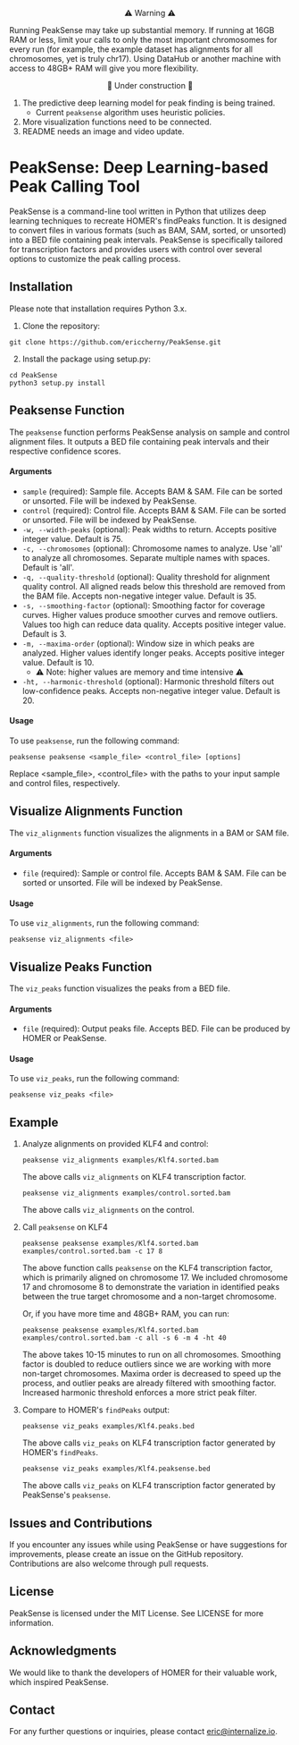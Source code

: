 <p align="center">
   ⚠️ Warning ⚠️ 
</p>

Running PeakSense may take up substantial memory. If running at 16GB RAM or less, limit your calls to only the most important chromosomes for every run (for example, the example dataset has alignments for all chromosomes, yet is truly chr17). Using DataHub or another machine with access to 48GB+ RAM will give you more flexibility.


<p align="center">
   🚧 Under construction 🚧
</p>

1. The predictive deep learning model for peak finding is being trained.
   - Current `peaksense` algorithm uses heuristic policies.
2. More visualization functions need to be connected.
3. README needs an image and video update.


# PeakSense: Deep Learning-based Peak Calling Tool

PeakSense is a command-line tool written in Python that utilizes deep learning techniques to recreate HOMER's findPeaks function. It is designed to convert files in various formats (such as BAM, SAM, sorted, or unsorted) into a BED file containing peak intervals. PeakSense is specifically tailored for transcription factors and provides users with control over several options to customize the peak calling process.

## Installation
Please note that installation requires Python 3.x.

1. Clone the repository:
```
git clone https://github.com/ericcherny/PeakSense.git
```
2. Install the package using setup.py:
```
cd PeakSense
python3 setup.py install
```

## Peaksense Function
The `peaksense` function performs PeakSense analysis on sample and control alignment files. It outputs a BED file containing peak intervals and their respective confidence scores.

#### Arguments
- `sample` (required): Sample file. Accepts BAM & SAM. File can be sorted or unsorted. File will be indexed by PeakSense.
- `control` (required): Control file. Accepts BAM & SAM. File can be sorted or unsorted. File will be indexed by PeakSense.
- `-w, --width-peaks` (optional): Peak widths to return. Accepts positive integer value. Default is 75.
- `-c, --chromosomes` (optional): Chromosome names to analyze. Use 'all' to analyze all chromosomes. Separate multiple names with spaces. Default is 'all'.
- `-q, --quality-threshold` (optional): Quality threshold for alignment quality control. All aligned reads below this threshold are removed from the BAM file. Accepts non-negative integer value. Default is 35.
- `-s, --smoothing-factor` (optional): Smoothing factor for coverage curves. Higher values produce smoother curves and remove outliers. Values too high can reduce data quality. Accepts positive integer value. Default is 3.
- `-m, --maxima-order` (optional): Window size in which peaks are analyzed. Higher values identify longer peaks. Accepts positive integer value. Default is 10.
   - ⚠️ Note: higher values are memory and time intensive ⚠️
- `-ht, --harmonic-threshold` (optional): Harmonic threshold filters out low-confidence peaks. Accepts non-negative integer value. Default is 20.

#### Usage
To use `peaksense`, run the following command:
```
peaksense peaksense <sample_file> <control_file> [options]
```
Replace <sample_file>, <control_file> with the paths to your input sample and control files, respectively. 


## Visualize Alignments Function

The `viz_alignments` function visualizes the alignments in a BAM or SAM file.

#### Arguments

- `file` (required): Sample or control file. Accepts BAM & SAM. File can be sorted or unsorted. File will be indexed by PeakSense.

#### Usage
To use `viz_alignments`, run the following command:
```
peaksense viz_alignments <file>
```

## Visualize Peaks Function

The `viz_peaks` function visualizes the peaks from a BED file.

#### Arguments

- `file` (required): Output peaks file. Accepts BED. File can be produced by HOMER or PeakSense.

#### Usage
To use `viz_peaks`, run the following command:
```
peaksense viz_peaks <file>
```



## Example
1. Analyze alignments on provided KLF4 and control:
   ```
   peaksense viz_alignments examples/Klf4.sorted.bam
   ```
   The above calls `viz_alignments` on KLF4 transcription factor.

   ```
   peaksense viz_alignments examples/control.sorted.bam
   ```
   The above calls `viz_alignments` on the control.

2. Call `peaksense` on KLF4
   ```
   peaksense peaksense examples/Klf4.sorted.bam examples/control.sorted.bam -c 17 8
   ```
   The above function calls `peaksense` on the KLF4 transcription factor, which is primarily aligned on chromosome 17. We included chromosome 17 and chromosome 8 to demonstrate the variation in identified peaks between the true target chromosome and a non-target chromosome.

   Or, if you have more time and 48GB+ RAM, you can run:

   ```
   peaksense peaksense examples/Klf4.sorted.bam examples/control.sorted.bam -c all -s 6 -m 4 -ht 40
   ```
   The above takes 10-15 minutes to run on all chromosomes. Smoothing factor is doubled to reduce outliers since we are working with more non-target chromosomes. Maxima order is decreased to speed up the process, and outlier peaks are already filtered with smoothing factor. Increased harmonic threshold enforces a more strict peak filter.

3. Compare to HOMER's `findPeaks` output:
   ```
   peaksense viz_peaks examples/Klf4.peaks.bed
   ```
   The above calls `viz_peaks` on KLF4 transcription factor generated by HOMER's `findPeaks`.

   ```
   peaksense viz_peaks examples/Klf4.peaksense.bed
   ```
   The above calls `viz_peaks` on KLF4 transcription factor generated by PeakSense's `peaksense`.


## Issues and Contributions
If you encounter any issues while using PeakSense or have suggestions for improvements, please create an issue on the GitHub repository. Contributions are also welcome through pull requests.

## License
PeakSense is licensed under the MIT License. See LICENSE for more information.

## Acknowledgments
We would like to thank the developers of HOMER for their valuable work, which inspired PeakSense.

## Contact
For any further questions or inquiries, please contact eric@internalize.io.
